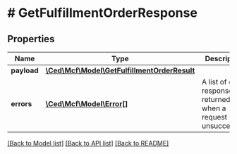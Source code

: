 # # GetFulfillmentOrderResponse

## Properties

Name | Type | Description | Notes
------------ | ------------- | ------------- | -------------
**payload** | [**\Ced\Mcf\Model\GetFulfillmentOrderResult**](GetFulfillmentOrderResult.md) |  | [optional]
**errors** | [**\Ced\Mcf\Model\Error[]**](Error.md) | A list of error responses returned when a request is unsuccessful. | [optional]

[[Back to Model list]](../../README.md#models) [[Back to API list]](../../README.md#endpoints) [[Back to README]](../../README.md)
